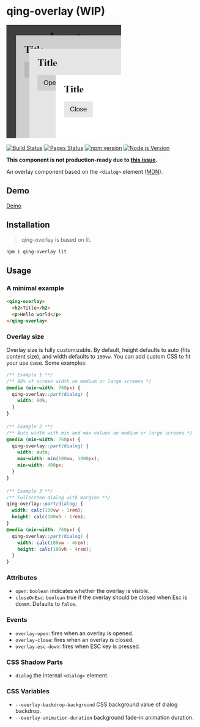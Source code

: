 # qing-overlay (WIP)

![Qing overlay logo](qing-overlay.png)

[![Build Status](https://github.com/mgenware/qing-overlay/workflows/Build/badge.svg)](https://github.com/mgenware/qing-overlay/actions)
[![Pages Status](https://github.com/mgenware/qing-overlay/workflows/Pages/badge.svg)](https://github.com/mgenware/qing-overlay/actions)
[![npm version](https://img.shields.io/npm/v/qing-overlay.svg?style=flat-square)](https://npmjs.com/package/qing-overlay)
[![Node.js Version](http://img.shields.io/node/v/qing-overlay.svg?style=flat-square)](https://nodejs.org/en/)

**This component is not production-ready due to [this issue](https://github.com/whatwg/fullscreen/issues/124).**

An overlay component based on the `<dialog>` element ([MDN](https://developer.mozilla.org/en-US/docs/Web/HTML/Element/dialog)).

## Demo

[Demo](https://mgenware.github.io/qing-overlay/)

## Installation

> qing-overlay is based on lit.

```sh
npm i qing-overlay lit
```

## Usage

### A minimal example

```html
<qing-overlay>
  <h2>Title</h2>
  <p>Hello world</p>
</qing-overlay>
```

### Overlay size

Overlay size is fully customizable. By default, height defaults to auto (fits content size), and width defaults to `100vw`. You can add custom CSS to fit your use case. Some examples:

```css
/** Example 1 **/
/** 80% of screen width on medium or large screens */
@media (min-width: 768px) {
  qing-overlay::part(dialog) {
    width: 80%;
  }
}

/** Example 2 **/
/** Auto width with min and max values on medium or large screens */
@media (min-width: 768px) {
  qing-overlay::part(dialog) {
    width: auto;
    max-width: min(100vw, 1000px);
    min-width: 400px;
  }
}

/** Example 3 **/
/** Fullscreen dialog with margins **/
qing-overlay::part(dialog) {
  width: calc(100vw - 1rem);
  height: calc(100vh - 1rem);
}
@media (min-width: 768px) {
  qing-overlay::part(dialog) {
    width: calc(100vw - 4rem);
    height: calc(100vh - 4rem);
  }
}
```

### Attributes

- `open`: `boolean` indicates whether the overlay is visible.
- `closeOnEsc`: `boolean` true if the overlay should be closed when Esc is down. Defaults to `false`.

### Events

- `overlay-open`: fires when an overlay is opened.
- `overlay-close`: fires when an overlay is closed.
- `overlay-esc-down`: fires when ESC key is pressed.

### CSS Shadow Parts

- `dialog` the internal `<dialog>` element.

### CSS Variables

- `--overlay-backdrop-background` CSS background value of dialog backdrop.
- `--overlay-animation-duration` background fade-in animation duration.
